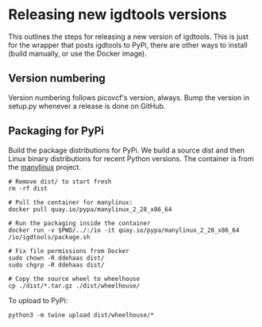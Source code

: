 # Releasing new igdtools versions

This outlines the steps for releasing a new version of igdtools. This is just for the wrapper
that posts igdtools to PyPi, there are other ways to install (build manually, or use the
Docker image).

## Version numbering

Version numbering follows picovcf's version, always. Bump the version in setup.py whenever
a release is done on GitHub.

## Packaging for PyPi

Build the package distributions for PyPi. We build a source dist and then Linux binary distributions for recent Python versions. The container is from the [manylinux](https://github.com/pypa/manylinux) project.

```
# Remove dist/ to start fresh
rm -rf dist

# Pull the container for manylinux:
docker pull quay.io/pypa/manylinux_2_28_x86_64

# Run the packaging inside the container
docker run -v $PWD/../:/io -it quay.io/pypa/manylinux_2_28_x86_64 /io/igdtools/package.sh

# Fix file permissions from Docker
sudo chown -R ddehaas dist/
sudo chgrp -R ddehaas dist/

# Copy the source wheel to wheelhouse
cp ./dist/*.tar.gz ./dist/wheelhouse/

```

To upload to PyPi:
```
python3 -m twine upload dist/wheelhouse/*
```
